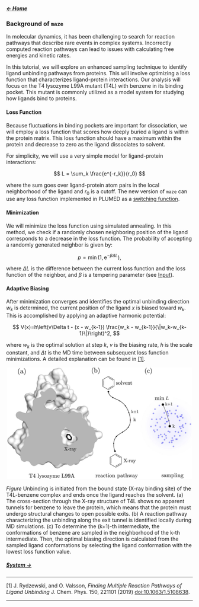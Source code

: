 ##### [&larr; Home](NAVIGATION.md)

### Background of `maze`

In molecular dynamics, it has been challenging to search for reaction pathways that describe rare events in complex systems. Incorrectly computed reaction pathways can lead to issues with calculating free energies and kinetic rates.

In this tutorial, we will explore an enhanced sampling technique to identify ligand unbinding pathways from proteins. This will involve optimizing a loss function that characterizes ligand-protein interactions. Our analysis will focus on the T4 lysozyme L99A mutant (T4L) with benzene in its binding pocket. This mutant is commonly utilized as a model system for studying how ligands bind to proteins.

#### Loss Function
Because fluctuations in binding pockets are important for dissociation, we will employ a loss function that scores how deeply buried a ligand is within the protein matrix. This loss function should have a maximum within the protein and decrease to zero as the ligand dissociates to solvent.

For simplicity, we will use a very simple model for ligand-protein interactions:

$$
L = \sum_k \frac{e^{-r_k}}{r_0}
$$

where the sum goes over ligand-protein atom pairs in the local neighborhood of the ligand and $r_0$ is a cutoff. The new version of `maze` can use any loss function implemented in PLUMED as a [switching function](https://www.plumed.org/doc-v2.9/user-doc/html/switchingfunction.html).

#### Minimization
We will minimize the loss function using simulated annealing. In this method, we check if a randomly chosen neighboring position of the ligand corresponds to a decrease in the loss function. The probability of accepting a randomly generated neighbor is given by:

$$
p = \min(1, \mathrm{e}^{-\beta \Delta L}),
$$

where $\Delta L$ is the difference between the current loss function and the loss function of the neighbor, and $\beta$ is a tempering parameter (see [Input](input.md)).

#### Adaptive Biasing
After minimization converges and identifies the optimal unbinding direction $w_k$ is determined, the current position of the ligand $x$ is biased toward $w_k$. This is accomplished by applying an adaptive harmonic potential:

$$
V(x)=h\left(v\Delta t - (x - w_{k-1}) \frac{w_k - w_{k-1}}{\|w_k-w_{k-1}\|}\right)^2,
$$

where $w_k$ is the optimal solution at step $k$, $v$ is the biasing rate, $h$ is the scale constant, and $\Delta t$ is the MD time between subsequent loss function minimizations. A detailed explanation can be found in [[1]](#1).

<center><img src="fig/scheme.png" width="500"/></center>

*Figure* Unbinding is initiated from the bound state (X-ray binding site) of the T4L-benzene complex and ends once the ligand reaches the solvent. (a) The cross-section through the X-ray structure of T4L shows no apparent tunnels for benzene to leave the protein, which means that the protein must undergo structural changes to open possible exits. (b) A reaction pathway characterizing the unbinding along the exit tunnel is identified locally during MD simulations. (c) To determine the (k+1)-th intermediate, the conformations of benzene are sampled in the neighborhood of the k-th intermediate. Then, the optimal biasing direction is calculated from the sampled ligand conformations by selecting the ligand conformation with the lowest loss function value.

##### [System &rarr;](system.md)

---

<a id="1">[1]</a>  J. Rydzewski, and O. Valsson, *Finding Multiple Reaction Pathways of Ligand Unbinding* J. Chem. Phys. 150, 221101 (2019) [doi:10.1063/1.5108638](https://doi.org/10.1063/1.5108638).

---
